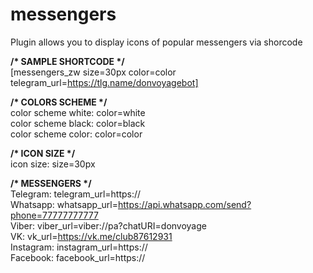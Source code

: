 # messengers
Plugin allows you to display icons of popular messengers via shorcode

<strong>/* SAMPLE SHORTCODE */</strong><br>
[messengers_zw size=30px color=color telegram_url=https://tlg.name/donvoyagebot]<br>


<strong>/* COLORS SCHEME */</strong><br>
color scheme white: color=white<br>
color scheme black: color=black<br>
color scheme color: color=color<br>

<strong>/* ICON SIZE */</strong><br>
icon size: size=30px

<strong>/* MESSENGERS */</strong><br>
Telegram: telegram_url=https://<br>
Whatsapp: whatsapp_url=https://api.whatsapp.com/send?phone=77777777777<br>
Viber: viber_url=viber://pa?chatURI=donvoyage<br>
VK: vk_url=https://vk.me/club87612931<br>
Instagram: instagram_url=https://<br>
Facebook: facebook_url=https://<br>

